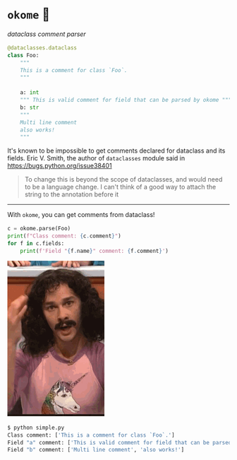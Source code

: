 # `okome` 🍚

*dataclass comment parser*

```python
@dataclasses.dataclass
class Foo:
    """
    This is a comment for class `Foo`.
    """

    a: int
    """ This is valid comment for field that can be parsed by okome """
    b: str
    """
    Multi line comment
    also works!
    """
```

It's known to be impossible to get comments declared for dataclass and its fields. Eric V. Smith, the author of `dataclasses` module said in https://bugs.python.org/issue38401

> To change this is beyond the scope of dataclasses, and would need to be a language change. I can't think of a good way to attach the string to the annotation before it

---

With `okome`, you can get comments from dataclass!

```python
c = okome.parse(Foo)
print(f"Class comment: {c.comment}")
for f in c.fields:
    print(f'Field "{f.name}" comment: {f.comment}')
```

![](magic.gif)

```python
$ python simple.py
Class comment: ['This is a comment for class `Foo`.']
Field "a" comment: ['This is valid comment for field that can be parsed by okome']
Field "b" comment: ['Multi line comment', 'also works!']
```